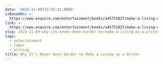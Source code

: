 ```yaml
---
date: '2023-11-09T13:55:21.000Z'
isBasedOn: >-
  https://www.esquire.com/entertainment/books/a45751827/make-a-living-as-a-writer/
link: >-
  https://www.esquire.com/entertainment/books/a45751827/make-a-living-as-a-writer/
slug: 2023-11-09-why-its-never-been-harder-to-make-a-living-as-a-writer
tags:
  - entertainment
  - labor
  - writing
title: Why It's Never Been Harder to Make a Living as a Writer
---
```


